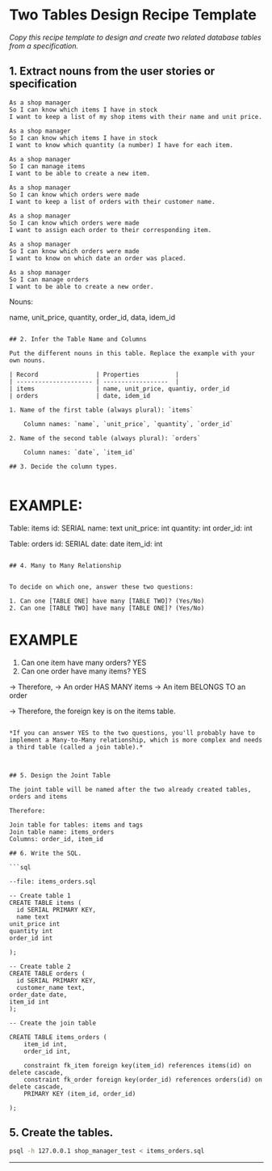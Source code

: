 # Two Tables Design Recipe Template

_Copy this recipe template to design and create two related database tables from a specification._

## 1. Extract nouns from the user stories or specification

```
As a shop manager
So I can know which items I have in stock
I want to keep a list of my shop items with their name and unit price.

As a shop manager
So I can know which items I have in stock
I want to know which quantity (a number) I have for each item.

As a shop manager
So I can manage items
I want to be able to create a new item.

As a shop manager
So I can know which orders were made
I want to keep a list of orders with their customer name.

As a shop manager
So I can know which orders were made
I want to assign each order to their corresponding item.

As a shop manager
So I can know which orders were made
I want to know on which date an order was placed. 

As a shop manager
So I can manage orders
I want to be able to create a new order.

```
Nouns:

name, unit_price, quantity, order_id,
data, idem_id
```

## 2. Infer the Table Name and Columns

Put the different nouns in this table. Replace the example with your own nouns.

| Record                | Properties          |
| --------------------- | ------------------  |
| items                 | name, unit_price, quantiy, order_id
| orders                | date, idem_id

1. Name of the first table (always plural): `items` 

    Column names: `name`, `unit_price`, `quantity`, `order_id`

2. Name of the second table (always plural): `orders` 

    Column names: `date`, `item_id`

## 3. Decide the column types.


```
# EXAMPLE:

Table: items
id: SERIAL
name: text
unit_price: int
quantity: int
order_id: int


Table: orders
id: SERIAL
date: date
item_id: int

```

## 4. Many to Many Relationship


To decide on which one, answer these two questions:

1. Can one [TABLE ONE] have many [TABLE TWO]? (Yes/No)
2. Can one [TABLE TWO] have many [TABLE ONE]? (Yes/No)

```
# EXAMPLE

1. Can one item have many orders? YES
2. Can one order have many items? YES

-> Therefore,
-> An order HAS MANY items
-> An item BELONGS TO an order

-> Therefore, the foreign key is on the items table.
```

*If you can answer YES to the two questions, you'll probably have to implement a Many-to-Many relationship, which is more complex and needs a third table (called a join table).*



## 5. Design the Joint Table

The joint table will be named after the two already created tables, orders and items

Therefore:

Join table for tables: items and tags
Join table name: items_orders
Columns: order_id, item_id

## 6. Write the SQL.

```sql

--file: items_orders.sql

-- Create table 1
CREATE TABLE items (
  id SERIAL PRIMARY KEY,
  name text
unit_price int
quantity int
order_id int

);

-- Create table 2
CREATE TABLE orders (
  id SERIAL PRIMARY KEY,
  customer_name text,
order_date date,
item_id int
);

-- Create the join table

CREATE TABLE items_orders (
    item_id int,
    order_id int,
    
    constraint fk_item foreign key(item_id) references items(id) on delete cascade,
    constraint fk_order foreign key(order_id) references orders(id) on delete cascade,
    PRIMARY KEY (item_id, order_id)

);

```

## 5. Create the tables.

```bash
psql -h 127.0.0.1 shop_manager_test < items_orders.sql
```

<!-- BEGIN GENERATED SECTION DO NOT EDIT -->

---

<!-- END GENERATED SECTION DO NOT EDIT -->